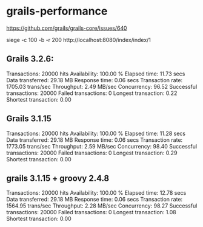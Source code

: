 # grails-performance

https://github.com/grails/grails-core/issues/640

siege -c 100 -b -r 200  http://localhost:8080/index/index/1

## Grails 3.2.6:

Transactions:		       20000 hits
Availability:		      100.00 %
Elapsed time:		       11.73 secs
Data transferred:	       29.18 MB
Response time:		        0.06 secs
Transaction rate:	     1705.03 trans/sec
Throughput:		        2.49 MB/sec
Concurrency:		       96.52
Successful transactions:       20000
Failed transactions:	           0
Longest transaction:	        0.22
Shortest transaction:	        0.00

## Grails 3.1.15

Transactions:		       20000 hits
Availability:		      100.00 %
Elapsed time:		       11.28 secs
Data transferred:	       29.18 MB
Response time:		        0.06 secs
Transaction rate:	     1773.05 trans/sec
Throughput:		        2.59 MB/sec
Concurrency:		       98.40
Successful transactions:       20000
Failed transactions:	           0
Longest transaction:	        0.29
Shortest transaction:	        0.00

## grails 3.1.15 + groovy 2.4.8

Transactions:		       20000 hits
Availability:		      100.00 %
Elapsed time:		       12.78 secs
Data transferred:	       29.18 MB
Response time:		        0.06 secs
Transaction rate:	     1564.95 trans/sec
Throughput:		        2.28 MB/sec
Concurrency:		       98.27
Successful transactions:       20000
Failed transactions:	           0
Longest transaction:	        1.08
Shortest transaction:	        0.00

